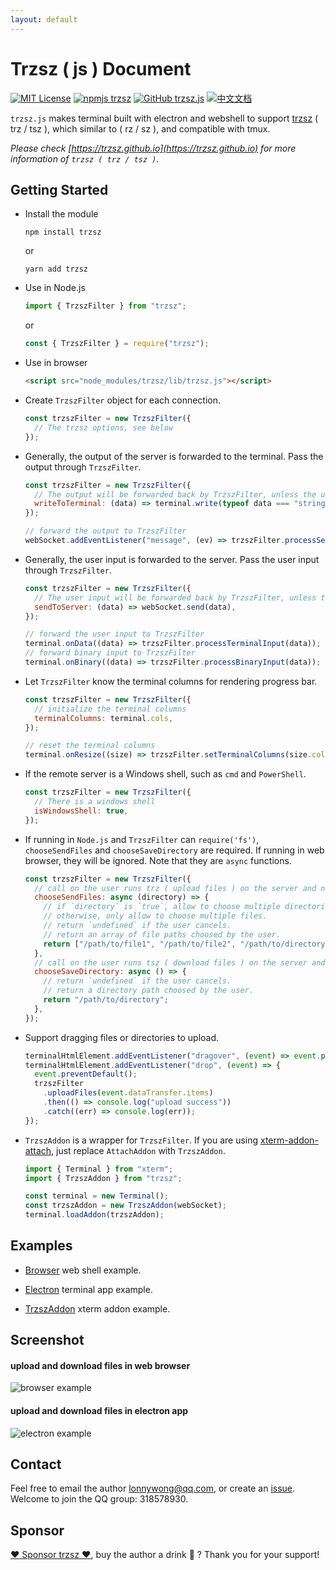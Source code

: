 ```yaml
---
layout: default
---
```


# Trzsz ( js ) Document

[![MIT License](https://img.shields.io/badge/license-MIT-green.svg?style=flat)](https://choosealicense.com/licenses/mit/)
[![npmjs trzsz](https://img.shields.io/npm/v/trzsz.svg?style=flat)](https://www.npmjs.com/package/trzsz)
[![GitHub trzsz.js](https://img.shields.io/badge/GitHub-https%3A%2F%2Fgithub.com%2Ftrzsz%2Ftrzsz.js-blue?style=flat)](https://github.com/trzsz/trzsz.js)
[![中文文档](https://img.shields.io/badge/%E4%B8%AD%E6%96%87%E6%96%87%E6%A1%A3-https%3A%2F%2Ftrzsz.github.io%2Fcn%2Fjs-blue?style=flat)](https://trzsz.github.io/cn/js)

`trzsz.js` makes terminal built with electron and webshell to support [trzsz](https://trzsz.github.io/) ( trz / tsz ), which similar to ( rz / sz ), and compatible with tmux.

_Please check [https://trzsz.github.io](https://trzsz.github.io) for more information of `trzsz ( trz / tsz )`._

## Getting Started

- Install the module

  ```
  npm install trzsz
  ```

  or

  ```
  yarn add trzsz
  ```

- Use in Node.js

  ```js
  import { TrzszFilter } from "trzsz";
  ```

  or

  ```js
  const { TrzszFilter } = require("trzsz");
  ```

- Use in browser

  ```html
  <script src="node_modules/trzsz/lib/trzsz.js"></script>
  ```

- Create `TrzszFilter` object for each connection.

  ```js
  const trzszFilter = new TrzszFilter({
    // The trzsz options, see below
  });
  ```

- Generally, the output of the server is forwarded to the terminal. Pass the output through `TrzszFilter`.

  ```js
  const trzszFilter = new TrzszFilter({
    // The output will be forwarded back by TrzszFilter, unless the user runs ( trz / tsz ) on the server.
    writeToTerminal: (data) => terminal.write(typeof data === "string" ? data : new Uint8Array(data)),
  });

  // forward the output to TrzszFilter
  webSocket.addEventListener("message", (ev) => trzszFilter.processServerOutput(ev.data));
  ```

- Generally, the user input is forwarded to the server. Pass the user input through `TrzszFilter`.

  ```js
  const trzszFilter = new TrzszFilter({
    // The user input will be forwarded back by TrzszFilter, unless there are files being transferred.
    sendToServer: (data) => webSocket.send(data),
  });

  // forward the user input to TrzszFilter
  terminal.onData((data) => trzszFilter.processTerminalInput(data));
  // forward binary input to TrzszFilter
  terminal.onBinary((data) => trzszFilter.processBinaryInput(data));
  ```

- Let `TrzszFilter` know the terminal columns for rendering progress bar.

  ```js
  const trzszFilter = new TrzszFilter({
    // initialize the terminal columns
    terminalColumns: terminal.cols,
  });

  // reset the terminal columns
  terminal.onResize((size) => trzszFilter.setTerminalColumns(size.cols));
  ```

- If the remote server is a Windows shell, such as `cmd` and `PowerShell`.

  ```js
  const trzszFilter = new TrzszFilter({
    // There is a windows shell
    isWindowsShell: true,
  });
  ```

- If running in `Node.js` and `TrzszFilter` can `require('fs')`, `chooseSendFiles` and `chooseSaveDirectory` are required. If running in web browser, they will be ignored. Note that they are `async` functions.

  ```js
  const trzszFilter = new TrzszFilter({
    // call on the user runs trz ( upload files ) on the server and no error on require('fs').
    chooseSendFiles: async (directory) => {
      // if `directory` is `true`, allow to choose multiple directories and files.
      // otherwise, only allow to choose multiple files.
      // return `undefined` if the user cancels.
      // return an array of file paths choosed by the user.
      return ["/path/to/file1", "/path/to/file2", "/path/to/directory3"];
    },
    // call on the user runs tsz ( download files ) on the server and no error on require('fs').
    chooseSaveDirectory: async () => {
      // return `undefined` if the user cancels.
      // return a directory path choosed by the user.
      return "/path/to/directory";
    },
  });
  ```

- Support dragging files or directories to upload.

  ```js
  terminalHtmlElement.addEventListener("dragover", (event) => event.preventDefault());
  terminalHtmlElement.addEventListener("drop", (event) => {
    event.preventDefault();
    trzszFilter
      .uploadFiles(event.dataTransfer.items)
      .then(() => console.log("upload success"))
      .catch((err) => console.log(err));
  });
  ```

- `TrzszAddon` is a wrapper for `TrzszFilter`. If you are using [xterm-addon-attach](https://www.npmjs.com/package/xterm-addon-attach), just replace `AttachAddon` with `TrzszAddon`.

  ```js
  import { Terminal } from "xterm";
  import { TrzszAddon } from "trzsz";

  const terminal = new Terminal();
  const trzszAddon = new TrzszAddon(webSocket);
  terminal.loadAddon(trzszAddon);
  ```

## Examples

- [Browser](https://github.com/trzsz/trzsz.js/blob/main/examples/browser) web shell example.

- [Electron](https://github.com/trzsz/trzsz.js/blob/main/examples/electron) terminal app example.

- [TrzszAddon](https://github.com/trzsz/trzsz.js/blob/main/examples/addon) xterm addon example.

## Screenshot

#### upload and download files in web browser

![browser example](https://trzsz.github.io/images/browser.gif)

#### upload and download files in electron app

![electron example](https://trzsz.github.io/images/electron.gif)

## Contact

Feel free to email the author <lonnywong@qq.com>, or create an [issue](https://github.com/trzsz/trzsz.js/issues). Welcome to join the QQ group: 318578930.

## Sponsor

[❤️ Sponsor trzsz ❤️](https://github.com/trzsz), buy the author a drink 🍺 ? Thank you for your support!
